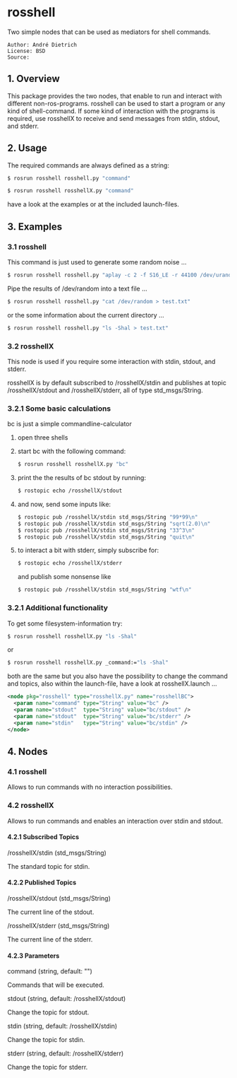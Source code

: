 # rosshell

 Two simple nodes that can be used as mediators for shell commands.

    Author: André Dietrich
    License: BSD
    Source:

## 1. Overview

This package provides the two nodes, that enable to run and interact with different non-ros-programs. rosshell can be used to start a program or any kind
of shell-command. If some kind of interaction with the programs is required,
use rosshellX to receive and send messages from stdin, stdout, and stderr.

## 2. Usage

The required commands are always defined as a string:

```bash
$ rosrun rosshell rosshell.py "command"
```

```bash
$ rosrun rosshell rosshellX.py "command"
```

have a look at the examples or at the included launch-files.

## 3. Examples

### 3.1 rosshell

This command is just used to generate some random noise ...

```bash
$ rosrun rosshell rosshell.py "aplay -c 2 -f S16_LE -r 44100 /dev/urandom"
```
Pipe the results of /dev/random into a text file ...

```bash
$ rosrun rosshell rosshell.py "cat /dev/random > test.txt"
```
or the some information about the current directory ...

```bash
$ rosrun rosshell rosshell.py "ls -Shal > test.txt"
```

### 3.2 rosshellX

This node is used if you require some interaction with stdin, stdout, and
stderr.

rosshellX is by default subscribed to /rosshellX/stdin and publishes at topic
/rosshellX/stdout and /rosshellX/stderr, all of type std_msgs/String.

### 3.2.1 Some basic calculations

bc is just a simple commandline-calculator

1. open three shells

2. start bc with the following command:
   ```bash
   $ rosrun rosshell rosshellX.py "bc"
   ```

3. print the the results of bc stdout by running:
   ```bash
   $ rostopic echo /rosshellX/stdout
   ```

4. and now, send some inputs like:
   ```bash
   $ rostopic pub /rosshellX/stdin std_msgs/String "99*99\n"
   $ rostopic pub /rosshellX/stdin std_msgs/String "sqrt(2.0)\n"
   $ rostopic pub /rosshellX/stdin std_msgs/String "33^3\n"
   $ rostopic pub /rosshellX/stdin std_msgs/String "quit\n"
   ```

5. to interact a bit with stderr, simply subscribe for:
   ```bash
   $ rostopic echo /rosshellX/stderr
   ```
   and publish some nonsense like
   ```bash
   $ rostopic pub /rosshellX/stdin std_msgs/String "wtf\n"
   ```

### 3.2.1 Additional functionality

To get some filesystem-information try:

```bash
$ rosrun rosshell rosshellX.py "ls -Shal"
```
or

```bash
$ rosrun rosshell rosshellX.py _command:="ls -Shal"
```
both are the same but you also have the possibility to change the command and
topics, also within the launch-file, have a look at rosshellX.launch ...

```xml
<node pkg="rosshell" type="rosshellX.py" name="rosshellBC">
  <param name="command" type="String" value="bc" />
  <param name="stdout"  type="String" value="bc/stdout" />
  <param name="stdout"  type="String" value="bc/stderr" />
  <param name="stdin"   type="String" value="bc/stdin" />
</node>
```

## 4. Nodes

### 4.1 rosshell
Allows to run commands with no interaction possibilities.

### 4.2 rosshellX
Allows to run commands and enables an interaction over stdin and stdout.

#### 4.2.1 Subscribed Topics
/rosshellX/stdin (std_msgs/String)

The standard topic for stdin.

#### 4.2.2 Published Topics
/rosshellX/stdout (std_msgs/String)

The current line of the stdout.

/rosshellX/stderr (std_msgs/String)

The current line of the stderr.

#### 4.2.3 Parameters
command (string, default: "")

Commands that will be executed.

stdout (string, default: /rosshellX/stdout)

Change the topic for stdout.

stdin (string, default: /rosshellX/stdin)

Change the topic for stdin.

stderr (string, default: /rosshellX/stderr)

Change the topic for stderr.
